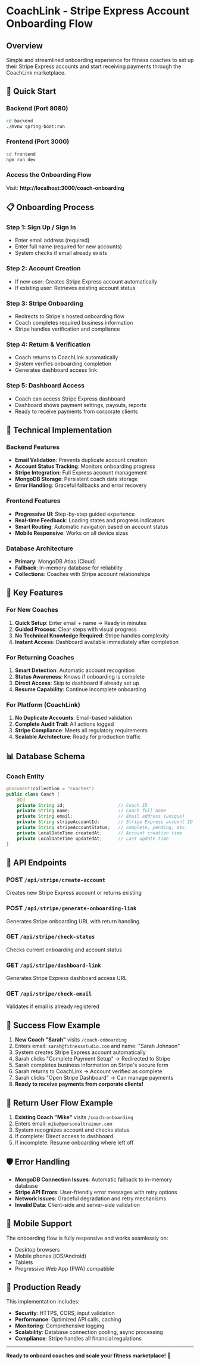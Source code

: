 # CoachLink - Stripe Express Account Onboarding Flow

## Overview
Simple and streamlined onboarding experience for fitness coaches to set up their Stripe Express accounts and start receiving payments through the CoachLink marketplace.

## 🚀 Quick Start

### Backend (Port 8080)
```bash
cd backend
./mvnw spring-boot:run
```

### Frontend (Port 3000)
```bash
cd frontend
npm run dev
```

### Access the Onboarding Flow
Visit: **http://localhost:3000/coach-onboarding**

## 📋 Onboarding Process

### Step 1: Sign Up / Sign In
- Enter email address (required)
- Enter full name (required for new accounts)
- System checks if email already exists

### Step 2: Account Creation
- If new user: Creates Stripe Express account automatically
- If existing user: Retrieves existing account status

### Step 3: Stripe Onboarding
- Redirects to Stripe's hosted onboarding flow
- Coach completes required business information
- Stripe handles verification and compliance

### Step 4: Return & Verification
- Coach returns to CoachLink automatically
- System verifies onboarding completion
- Generates dashboard access link

### Step 5: Dashboard Access
- Coach can access Stripe Express dashboard
- Dashboard shows payment settings, payouts, reports
- Ready to receive payments from corporate clients

## 🔧 Technical Implementation

### Backend Features
- **Email Validation**: Prevents duplicate account creation
- **Account Status Tracking**: Monitors onboarding progress
- **Stripe Integration**: Full Express account management
- **MongoDB Storage**: Persistent coach data storage
- **Error Handling**: Graceful fallbacks and error recovery

### Frontend Features
- **Progressive UI**: Step-by-step guided experience
- **Real-time Feedback**: Loading states and progress indicators
- **Smart Routing**: Automatic navigation based on account status
- **Mobile Responsive**: Works on all device sizes

### Database Architecture
- **Primary**: MongoDB Atlas (Cloud)
- **Fallback**: In-memory database for reliability
- **Collections**: Coaches with Stripe account relationships

## 🎯 Key Features

### For New Coaches
1. **Quick Setup**: Enter email + name → Ready in minutes
2. **Guided Process**: Clear steps with visual progress
3. **No Technical Knowledge Required**: Stripe handles complexity
4. **Instant Access**: Dashboard available immediately after completion

### For Returning Coaches
1. **Smart Detection**: Automatic account recognition
2. **Status Awareness**: Knows if onboarding is complete
3. **Direct Access**: Skip to dashboard if already set up
4. **Resume Capability**: Continue incomplete onboarding

### For Platform (CoachLink)
1. **No Duplicate Accounts**: Email-based validation
2. **Complete Audit Trail**: All actions logged
3. **Stripe Compliance**: Meets all regulatory requirements
4. **Scalable Architecture**: Ready for production traffic

## 📊 Database Schema

### Coach Entity
```java
@Document(collection = "coaches")
public class Coach {
    @Id
    private String id;                    // Coach ID
    private String name;                  // Coach full name
    private String email;                 // Email address (unique)
    private String stripeAccountId;       // Stripe Express account ID
    private String stripeAccountStatus;   // complete, pending, etc.
    private LocalDateTime createdAt;      // Account creation time
    private LocalDateTime updatedAt;      // Last update time
}
```

## 🔗 API Endpoints

### POST `/api/stripe/create-account`
Creates new Stripe Express account or returns existing

### POST `/api/stripe/generate-onboarding-link`
Generates Stripe onboarding URL with return handling

### GET `/api/stripe/check-status`
Checks current onboarding and account status

### GET `/api/stripe/dashboard-link`
Generates Stripe Express dashboard access URL

### GET `/api/stripe/check-email`
Validates if email is already registered

## 🌟 Success Flow Example

1. **New Coach "Sarah"** visits `/coach-onboarding`
2. Enters email: `sarah@fitnessstudio.com` and name: "Sarah Johnson"
3. System creates Stripe Express account automatically
4. Sarah clicks "Complete Payment Setup" → Redirected to Stripe
5. Sarah completes business information on Stripe's secure form
6. Sarah returns to CoachLink → Account verified as complete
7. Sarah clicks "Open Stripe Dashboard" → Can manage payments
8. **Ready to receive payments from corporate clients!**

## 🔄 Return User Flow Example

1. **Existing Coach "Mike"** visits `/coach-onboarding`
2. Enters email: `mike@personaltrainer.com`
3. System recognizes account and checks status
4. If complete: Direct access to dashboard
5. If incomplete: Resume onboarding where left off

## 🛡️ Error Handling

- **MongoDB Connection Issues**: Automatic fallback to in-memory database
- **Stripe API Errors**: User-friendly error messages with retry options
- **Network Issues**: Graceful degradation and retry mechanisms
- **Invalid Data**: Client-side and server-side validation

## 📱 Mobile Support

The onboarding flow is fully responsive and works seamlessly on:
- Desktop browsers
- Mobile phones (iOS/Android)
- Tablets
- Progressive Web App (PWA) compatible

## 🚀 Production Ready

This implementation includes:
- **Security**: HTTPS, CORS, input validation
- **Performance**: Optimized API calls, caching
- **Monitoring**: Comprehensive logging
- **Scalability**: Database connection pooling, async processing
- **Compliance**: Stripe handles all financial regulations

---

**Ready to onboard coaches and scale your fitness marketplace!** 🎯
